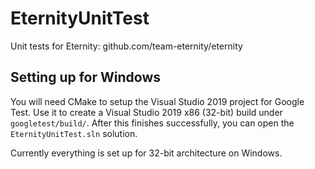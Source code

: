 # EternityUnitTest
Unit tests for Eternity: github.com/team-eternity/eternity

## Setting up for Windows
You will need CMake to setup the Visual Studio 2019 project for Google Test. Use it to create a Visual Studio 2019 x86 (32-bit) build under `googletest/build/`. After this finishes successfully, you can open the `EternityUnitTest.sln` solution.

Currently everything is set up for 32-bit architecture on Windows.
